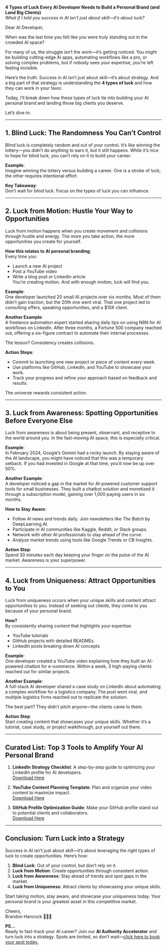 **4 Types of Luck Every AI Developer Needs to Build a Personal Brand (and Land Big Clients)**  
*What if I told you success in AI isn’t just about skill—it’s about luck?*  

Dear AI Developer,  

When was the last time you felt like you were truly standing out in the crowded AI space?  

For many of us, the struggle isn’t the work—it’s getting noticed. You might be building cutting-edge AI apps, automating workflows like a pro, or solving complex problems, but if nobody sees your expertise, you’re left feeling invisible.  

Here’s the truth: Success in AI isn’t just about skill—it’s about strategy. And a big part of that strategy is understanding the **4 types of luck** and how they can work in your favor.  

Today, I’ll break down how these types of luck tie into building your AI personal brand and landing those big clients you deserve.  

Let’s dive in:  

---

## 1. Blind Luck: The Randomness You Can’t Control  

Blind luck is completely random and out of your control. It’s like winning the lottery—you didn’t do anything to earn it, but it still happens. While it’s nice to hope for blind luck, you can’t rely on it to build your career.  

**Example**:  
Imagine winning the lottery versus building a career. One is a stroke of luck; the other requires intentional effort.  

**Key Takeaway**:  
Don’t wait for blind luck. Focus on the types of luck you can influence.  

---

## 2. Luck from Motion: Hustle Your Way to Opportunities  

Luck from motion happens when you create movement and collisions through hustle and energy. The more you take action, the more opportunities you create for yourself.  

**How this relates to AI personal branding**:  
Every time you:  
- Launch a new AI project  
- Post a YouTube video  
- Write a blog post or LinkedIn article  
You’re creating motion. And with enough motion, luck will find you.  

**Example**:  
One developer launched 20 small AI projects over six months. Most of them didn’t gain traction, but the 20th one went viral. That one project led to consulting offers, speaking opportunities, and a $15K client.  

**Another Example**:  
A freelance automation expert started sharing daily tips on using N8N for AI workflows on LinkedIn. After three months, a Fortune 500 company reached out, offering a six-figure contract to automate their internal processes.  

The lesson? Consistency creates collisions.  

**Action Steps**:  
- Commit to launching one new project or piece of content every week.  
- Use platforms like GitHub, LinkedIn, and YouTube to showcase your work.  
- Track your progress and refine your approach based on feedback and results.  

The universe rewards consistent action.  

---

## 3. Luck from Awareness: Spotting Opportunities Before Everyone Else  

Luck from awareness is about being present, observant, and receptive to the world around you. In the fast-moving AI space, this is especially critical.  

**Example**:  
In February 2024, Google’s Gemini had a rocky launch. By staying aware of the AI landscape, you might have noticed that this was a temporary setback. If you had invested in Google at that time, you’d now be up over 50%.  

**Another Example**:  
A developer noticed a gap in the market for AI-powered customer support tools for small businesses. They built a chatbot solution and monetized it through a subscription model, gaining over 1,000 paying users in six months.  

**How to Stay Aware**:  
- Follow AI news and trends daily. Join newsletters like *The Batch* by DeepLearning.AI.  
- Participate in AI communities like Kaggle, Reddit, or Slack groups.  
- Network with other AI professionals to stay ahead of the curve.  
- Analyze market trends using tools like Google Trends or CB Insights.  

**Action Step**:  
Spend 30 minutes each day keeping your finger on the pulse of the AI market. Awareness is your superpower.  

---

## 4. Luck from Uniqueness: Attract Opportunities to You  

Luck from uniqueness occurs when your unique skills and content attract opportunities to you. Instead of seeking out clients, they come to you because of your personal brand.  

**How?**  
By consistently sharing content that highlights your expertise:  
- YouTube tutorials  
- GitHub projects with detailed READMEs  
- LinkedIn posts breaking down AI concepts  

**Example**:  
One developer created a YouTube video explaining how they built an AI-powered chatbot for e-commerce. Within a week, 3 high-paying clients reached out for similar projects.  

**Another Example**:  
A full-stack AI developer shared a case study on LinkedIn about automating a complex workflow for a logistics company. The post went viral, and multiple logistics firms reached out to replicate the solution.  

The best part? They didn’t pitch anyone—the clients came to them.  

**Action Step**:  
Start creating content that showcases your unique skills. Whether it’s a tutorial, case study, or project walkthrough, put yourself out there.  

---

## Curated List: Top 3 Tools to Amplify Your AI Personal Brand  

1. **LinkedIn Strategy Checklist**: A step-by-step guide to optimizing your LinkedIn profile for AI developers.  
   [Download Here](#)  

2. **YouTube Content Planning Template**: Plan and organize your video content to maximize impact.  
   [Download Here](#)  

3. **GitHub Profile Optimization Guide**: Make your GitHub profile stand out to potential clients and collaborators.  
   [Download Here](#)  

---

## Conclusion: Turn Luck into a Strategy  

Success in AI isn’t just about skill—it’s about leveraging the right types of luck to create opportunities. Here’s how:  

1. **Blind Luck**: Out of your control, but don’t rely on it.  
2. **Luck from Motion**: Create opportunities through consistent action.  
3. **Luck from Awareness**: Stay ahead of trends and spot gaps in the market.  
4. **Luck from Uniqueness**: Attract clients by showcasing your unique skills.  

Start taking motion, stay aware, and showcase your uniqueness today. Your personal brand is your greatest asset in this competitive market.  

Cheers,  
Brandon Hancock 👨‍💻🥂  

**PS...**  
Ready to fast-track your AI career? Join our **AI Authority Accelerator** and turn luck into a strategy. Spots are limited, so don’t wait—[click here to book your spot today.](#)